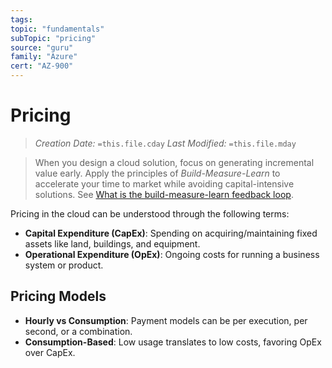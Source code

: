 ```yaml
---
tags:
topic: "fundamentals"
subTopic: "pricing"
source: "guru"
family: "Azure"
cert: "AZ-900"
---
```

# Pricing

> _Creation Date:_ `=this.file.cday` _Last Modified:_ `=this.file.mday`

> When you design a cloud solution, focus on generating incremental value early. Apply the principles of _Build-Measure-Learn_ to accelerate your time to market while avoiding capital-intensive solutions. See [What is the build-measure-learn feedback loop](https://learn.microsoft.com/en-us/azure/cloud-adoption-framework/innovate/considerations/adoption#what-is-the-build-measure-learn-feedback-loop).

Pricing in the cloud can be understood through the following terms:

- **Capital Expenditure (CapEx)**: Spending on acquiring/maintaining fixed assets like land, buildings, and equipment.
- **Operational Expenditure (OpEx)**: Ongoing costs for running a business system or product.

## Pricing Models

- **Hourly vs Consumption**: Payment models can be per execution, per second, or a combination.
- **Consumption-Based**: Low usage translates to low costs, favoring OpEx over CapEx.